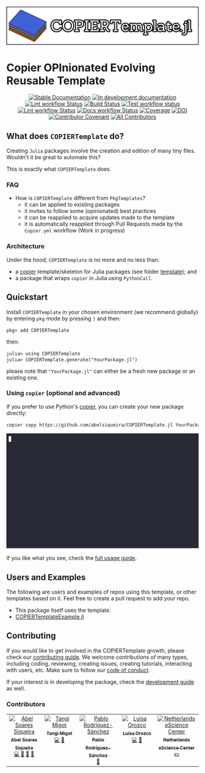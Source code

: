 <p>
  <img src="docs/src/assets/logo-wide.png" alt="COPIERTemplate.jl">
</p>

# Copier OPInionated Evolving Reusable Template

<div align="center">

[![Stable Documentation](https://img.shields.io/badge/docs-stable-blue.svg)](https://abelsiqueira.github.io/COPIERTemplate.jl/stable)
[![In development documentation](https://img.shields.io/badge/docs-dev-blue.svg)](https://abelsiqueira.github.io/COPIERTemplate.jl/dev)
[![Lint workflow Status](https://github.com/abelsiqueira/COPIERTemplate.jl/actions/workflows/Lint.yml/badge.svg?branch=main)](https://github.com/abelsiqueira/COPIERTemplate.jl/actions/workflows/Lint.yml?query=branch%3Amain)
[![Build Status](https://github.com/abelsiqueira/COPIERTemplate.jl/workflows/Test/badge.svg)](https://github.com/abelsiqueira/COPIERTemplate.jl/actions)
[![Test workflow status](https://github.com/abelsiqueira/COPIERTemplate.jl/actions/workflows/Test.yml/badge.svg?branch=main)](https://github.com/abelsiqueira/COPIERTemplate.jl/actions/workflows/Test.yml?query=branch%3Amain)
[![Lint workflow Status](https://github.com/abelsiqueira/COPIERTemplate.jl/actions/workflows/Lint.yml/badge.svg?branch=main)](https://github.com/abelsiqueira/COPIERTemplate.jl/actions/workflows/Lint.yml?query=branch%3Amain)
[![Docs workflow Status](https://github.com/abelsiqueira/COPIERTemplate.jl/actions/workflows/Docs.yml/badge.svg?branch=main)](https://github.com/abelsiqueira/COPIERTemplate.jl/actions/workflows/Docs.yml?query=branch%3Amain)
[![Coverage](https://codecov.io/gh/abelsiqueira/COPIERTemplate.jl/branch/main/graph/badge.svg)](https://codecov.io/gh/abelsiqueira/COPIERTemplate.jl)
[![DOI](https://zenodo.org/badge/DOI/10.5281/zenodo.8350577.svg)](https://doi.org/10.5281/zenodo.8350577)
[![Contributor Covenant](https://img.shields.io/badge/Contributor%20Covenant-2.1-4baaaa.svg)](CODE_OF_CONDUCT.md)
[![All Contributors](https://img.shields.io/github/all-contributors/abelsiqueira/COPIERTemplate.jl?labelColor=5e1ec7&color=c0ffee&style=flat-square)](#contributors)

</div>

## What does `COPIERTemplate` do?

Creating `Julia` packages involve the creation and edition of many tiny files.
Wouldn't it be great to automate this?

This is exactly what `COPIERTemplate` does.

### FAQ

- How is `COPIERTemplate` different from `PkgTemplates`?
  - it can be applied to existing packages
  - it invites to follow some (opinionated) best practices
  - it can be reapplied to acquire updates made to the template
  - it is automatically reapplied through Pull Requests made by the `Copier.yml` workflow (Work in progress)

### Architecture

Under the hood, `COPIERTemplate` is no more and no less than:

- a [copier](https://copier.readthedocs.io) template/skeleton for Julia packages (see folder [template](template)); and
- a package that wraps `copier` in Julia using `PythonCall`.

## Quickstart

Install `COPIERTemplate` in your chosen environment (we recommend globally) by entering `pkg` mode by pressing `]` and then:

```julia-repl
pkg> add COPIERTemplate
```

then:

```julia-repl
julia> using COPIERTemplate
julia> COPIERTemplate.generate("YourPackage.jl")
```

please note that `"YourPackage.jl"` can either be a fresh new package or an existing one.

### Using `copier` (optional and advanced)

If you prefer to use Python's [copier](https://copier.readthedocs.io), you can create your new package directly:

```bash
copier copy https://github.com/abelsiqueira/COPIERTemplate.jl YourPackage.jl
```

<!-- agg https://asciinema.org/a/611189 docs/src/assets/demo.gif --speed 2.5 --cols 80 --rows 20 --font-family "JuliaMono" -->
[![asciicast](docs/src/assets/demo.gif)](https://asciinema.org/a/611189)

If you like what you see, check the [full usage guide](https://abelsiqueira.com/COPIERTemplate.jl/stable/10-full-guide/).

## Users and Examples

The following are users and examples of repos using this template, or other templates based on it.
Feel free to create a pull request to add your repo.

- This package itself uses the template.
- [COPIERTemplateExample.jl](https://github.com/abelsiqueira/COPIERTemplateExample.jl)

## Contributing

If you would like to get involved in the COPIERTemplate growth, please check our [contributing guide](docs/src/90-contributing.md). We welcome contributions of many types, including coding, reviewing, creating issues, creating tutorials, interacting with users, etc. Make sure to follow our [code of conduct](CODE_OF_CONDUCT.md).

If your interest is in developing the package, check the [development guide](docs/src/90-developer.md) as well.

### Contributors
<!-- markdown-link-check-disable -->

<!-- ALL-CONTRIBUTORS-LIST:START - Do not remove or modify this section -->
<!-- prettier-ignore-start -->
<!-- markdownlint-disable -->
<table>
  <tbody>
    <tr>
      <td align="center" valign="top" width="14.28%"><a href="https://abelsiqueira.com"><img src="https://avatars.githubusercontent.com/u/1068752?v=4?s=100" width="100px;" alt="Abel Soares Siqueira"/><br /><sub><b>Abel Soares Siqueira</b></sub></a><br /><a href="#code-abelsiqueira" title="Code">💻</a> <a href="#projectManagement-abelsiqueira" title="Project Management">📆</a> <a href="#doc-abelsiqueira" title="Documentation">📖</a> <a href="#maintenance-abelsiqueira" title="Maintenance">🚧</a></td>
      <td align="center" valign="top" width="14.28%"><a href="http://tmigot.github.io"><img src="https://avatars.githubusercontent.com/u/25304288?v=4?s=100" width="100px;" alt="Tangi Migot"/><br /><sub><b>Tangi Migot</b></sub></a><br /><a href="#code-tmigot" title="Code">💻</a> <a href="#doc-tmigot" title="Documentation">📖</a></td>
      <td align="center" valign="top" width="14.28%"><a href="https://pabrod.github.io/"><img src="https://avatars.githubusercontent.com/u/7677614?v=4?s=100" width="100px;" alt="Pablo Rodríguez-Sánchez"/><br /><sub><b>Pablo Rodríguez-Sánchez</b></sub></a><br /><a href="#doc-PabRod" title="Documentation">📖</a></td>
      <td align="center" valign="top" width="14.28%"><a href="https://luisaforozco.github.io/"><img src="https://avatars.githubusercontent.com/u/99738896?v=4?s=100" width="100px;" alt="Luisa Orozco"/><br /><sub><b>Luisa Orozco</b></sub></a><br /><a href="#code-luisaforozco" title="Code">💻</a> <a href="#doc-luisaforozco" title="Documentation">📖</a></td>
      <td align="center" valign="top" width="14.28%"><a href="https://esciencecenter.nl"><img src="https://avatars.githubusercontent.com/u/1705862?v=4?s=100" width="100px;" alt="Netherlands eScience Center"/><br /><sub><b>Netherlands eScience Center</b></sub></a><br /><a href="#financial-nlesc" title="Financial">💵</a></td>
    </tr>
  </tbody>
</table>

<!-- markdownlint-restore -->
<!-- prettier-ignore-end -->

<!-- ALL-CONTRIBUTORS-LIST:END -->
